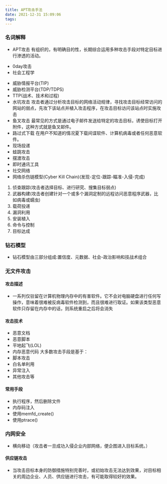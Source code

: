 ```yaml
---
title: APT攻击手法
date: 2021-12-31 15:09:06
tags:
---
```

### 名词解释
* APT攻击
有组织的，有明确目的性，长期综合运用多种攻击手段对特定目标进行渗透的活动。
- 0day攻击
- 社会工程学
* 威胁情报平台(TIP)
* 威胁检测平台(TDP/TDPS)
* TTP(战术、技术和过程)
* 水坑攻击
攻击者通过分析攻击目标的网络活动规律，寻找攻击目标经常访问的网站的弱点，先攻下该站点并植入攻击程序，在攻击目标访问该站点时实施攻击
* 鱼叉攻击
最常见的方式是通过电子邮件发送给特定的攻击目标，诱使目标打开附件，这种方式就是鱼叉邮件。
* 路过式下载
在用户不知道的情况夏下载间谍软件、计算机病毒或者任何恶意软件。
* 现场投递
* 蛙跳攻击
* 摆渡攻击
* 即时通讯工具
* 社交网络
* 网络杀伤链模型(Cyber Kill Chain)(发现-定位-跟踪-瞄准-入侵-完成)
1. 侦查跟踪(攻击者选择目标、进行研究、搜集目标弱点)
2. 武器构建(攻击者创建针对一个或多个漏洞定制的远程访问恶意程序武器，比如病毒或蠕虫)
3. 载荷投递
4. 漏洞利用
5. 安装植入
6. 命令与控制
7. 目标达成
### 钻石模型
- 钻石模型由三部分组成:置信度、元数据、社会-政治影响和技战术组合
### 无文件攻击
#### 攻击描述
- 一系列仅驻留在计算机物理内存中的有害软件。它不会对电脑硬盘进行任何写操作，意味着很难被反病毒软件检测到，而且很难进行取证。如果该类型恶意软件只存留在内存中的话，则系统重启之后将会消失 
#### 攻击技术
- 恶意文档
- 恶意脚本
- 平地起飞(LOL)
- 内存恶意代码
大多数攻击手段是基于：
- 脚本攻击
- 白名单利用
- 异常注入
- 其他攻击等
#### 常用手段
- 执行程序，然后删除文件
- 内存码注入
- 使用memfd_create()
- 使用ptrace()
### 内网安全
- 横向移动（攻击者一旦成功入侵企业内部网络，便企图进入目标系统。）
#### 供应链攻击
- 当攻击目标本身的防御措施特别完善时，或初始攻击无法达到效果，对目标相关的周边企业、人员、供应链进行攻击，有可能取得较好的效果。
